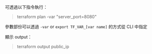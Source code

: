 可透過以下指令執行：

> terraform plan -var "server_port=8080"

參數部份可以透過 `-var` or `export TF_VAR_[var name]` 的方式從 CLI 中指定


顯示 output：

> terraform output public_ip